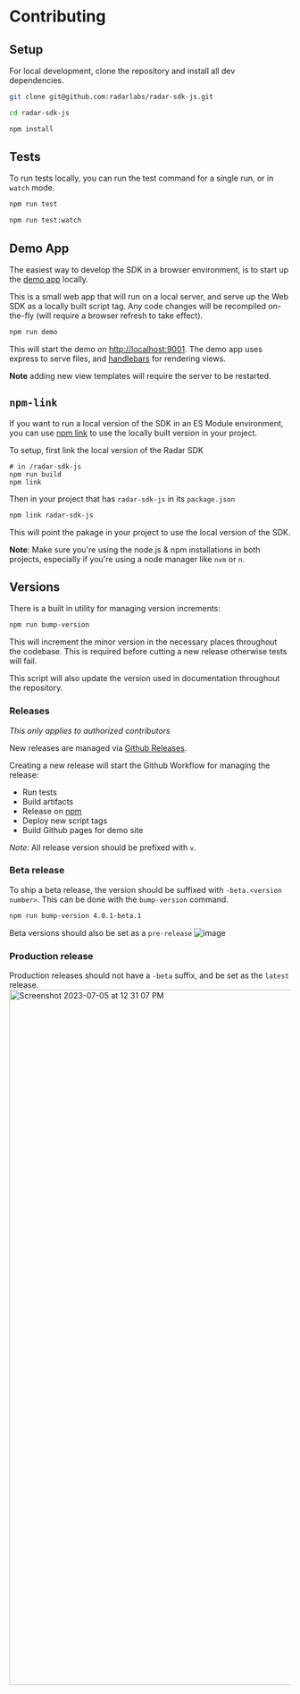 # Contributing

## Setup
For local development, clone the repository and install all dev dependencies.

```bash
git clone git@github.com:radarlabs/radar-sdk-js.git

cd radar-sdk-js

npm install
```

## Tests
To run tests locally, you can run the test command for a single run, or in `watch` mode.
```bash
npm run test

npm run test:watch
```

## Demo App
The easiest way to develop the SDK in a browser environment, is to start up the [demo app](https://radarlabs.github.io/radar-sdk-js) locally.

This is a small web app that will run on a local server, and serve up the Web SDK as a locally built script tag. Any code changes will be recompiled on-the-fly (will require a browser refresh to take effect).

```bash
npm run demo
```

This will start the demo on [http://localhost:9001](http://localhost:9001). The demo app uses express to serve files, and [handlebars](https://handlebarsjs.com/) for rendering views.

**Note** adding new view templates will require the server to be restarted.

## `npm-link`
If you want to run a local version of the SDK in an ES Module environment, you can use [npm link](https://docs.npmjs.com/cli/v8/commands/npm-link) to use the locally built version in your project.

To setup, first link the local version of the Radar SDK
```
# in /radar-sdk-js
npm run build
npm link
```

Then in your project that has `radar-sdk-js` in its `package.json`
```bash
npm link radar-sdk-js
```
This will point the pakage in your project to use the local version of the SDK.

**Note**: Make sure you're using the node.js & npm installations in both projects, especially if you're using a node manager like `nvm` or `n`.

## Versions
There is a built in utility for managing version increments:
```bash
npm run bump-version
```
This will increment the minor version in the necessary places throughout the codebase. This is required before cutting a new release otherwise tests will fail.

This script will also update the version used in documentation throughout the repository.

### Releases
_This only applies to authorized contributors_

New releases are managed via [Github Releases](https://github.com/radarlabs/radar-sdk-js/releases). 

Creating a new release will start the Github Workflow for managing the release:
* Run tests
* Build artifacts
* Release on [npm](https://www.npmjs.com/package/radar-sdk-js)
* Deploy new script tags
* Build Github pages for demo site

*Note:* All release version should be prefixed with `v`.

### Beta release
To ship a beta release, the version should be suffixed with `-beta.<version number>`. This can be done with the `bump-version` command.
```bash
npm run bump-version 4.0.1-beta.1
```

Beta versions should also be set as a `pre-release`
![image](https://github.com/radarlabs/radar-sdk-js/assets/814934/3503871c-02f9-47bd-9b62-01cfccf34e42)






### Production release
Production releases should not have a `-beta` suffix, and be set as the `latest` release.
<img width="1245" alt="Screenshot 2023-07-05 at 12 31 07 PM" src="https://github.com/radarlabs/radar-sdk-js/assets/814934/de2b5f80-84e1-497b-b8f5-c74c92254f8d">


